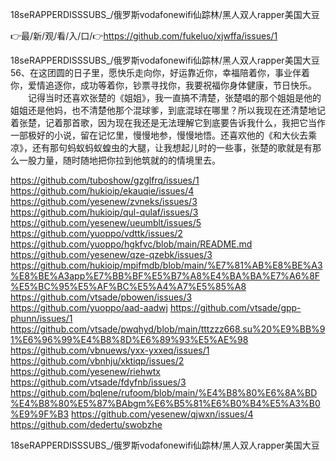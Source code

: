 18seRAPPERDISSSUBS_/俄罗斯vodafonewifi仙踪林/黑人双人rapper美国大豆

👉最/新/观/看/入/口/👉https://github.com/fukeluo/xjwffa/issues/1

18seRAPPERDISSSUBS_/俄罗斯vodafonewifi仙踪林/黑人双人rapper美国大豆		56、在这团圆的日子里，愿快乐走向你，好运靠近你，幸福陪着你，事业伴着你，爱情追逐你，成功等着你，钞票寻找你，我要祝福你身体健康，节日快乐。
　　记得当时还喜欢张楚的《姐姐》，我一直搞不清楚，张楚唱的那个姐姐是他的姐姐还是他妈，也不清楚他那个混球爹，到底混球在哪里？所以我现在还清楚地记着张楚，记着那首歌，因为现在我还是无法理解它到底要告诉我什么，我把它当作一部极好的小说，留在记忆里，慢慢地参，慢慢地悟。还喜欢他的《和大伙去乘凉》，还有那句蚂蚁蚂蚁蝗虫的大腿，让我想起儿时的一些事，张楚的歌就是有那么一股力量，随时随地把你拉到他筑就的的情境里去。


https://github.com/tuboshow/gzglfrq/issues/1
https://github.com/hukioip/ekauqie/issues/4
https://github.com/yesenew/zvneks/issues/3
https://github.com/hukioip/qul-qulaf/issues/3
https://github.com/yesenew/ueumblt/issues/5
https://github.com/yuoppo/vdttk/issues/2
https://github.com/yuoppo/hgkfvc/blob/main/README.md
https://github.com/yesenew/qze-qzebk/issues/3
https://github.com/hukioip/mpifmdb/blob/main/%E7%81%AB%E8%BE%A3%E8%BE%A3app%E7%BB%BF%E5%B7%A8%E4%BA%BA%E7%A6%8F%E5%BC%95%E5%AF%BC%E5%A4%A7%E5%85%A8
https://github.com/vtsade/pbowen/issues/3
https://github.com/yuoppo/aad-aadwj
https://github.com/vtsade/gpp-phunn/issues/1
https://github.com/vtsade/pwqhyd/blob/main/tttzzz668.su%20%E9%BB%91%E6%96%99%E4%B8%8D%E6%89%93%E5%AE%98
https://github.com/vbnuews/yxx-yxxeq/issues/1
https://github.com/vbnhju/xktiqp/issues/2
https://github.com/yesenew/riehwtx
https://github.com/vtsade/fdyfnb/issues/3
https://github.com/bqlene/rufoom/blob/main/%E4%B8%80%E6%8A%BD%E4%B8%80%E5%87%BAbgm%E6%B5%81%E6%B0%B4%E5%A3%B0%E9%9F%B3
https://github.com/yesenew/qjwxn/issues/4
https://github.com/dedertu/swobzhe

18seRAPPERDISSSUBS_/俄罗斯vodafonewifi仙踪林/黑人双人rapper美国大豆
